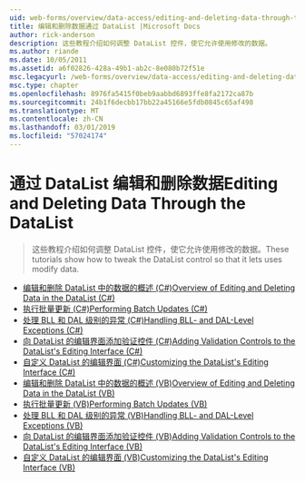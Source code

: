 ```yaml
---
uid: web-forms/overview/data-access/editing-and-deleting-data-through-the-datalist/index
title: 编辑和删除数据通过 DataList |Microsoft Docs
author: rick-anderson
description: 这些教程介绍如何调整 DataList 控件，使它允许使用修改的数据。
ms.author: riande
ms.date: 10/05/2011
ms.assetid: a6f02826-428a-49b1-ab2c-8e080b72f51e
msc.legacyurl: /web-forms/overview/data-access/editing-and-deleting-data-through-the-datalist
msc.type: chapter
ms.openlocfilehash: 8976fa5415f0beb9aabbd6893ffe8fa2172ca87b
ms.sourcegitcommit: 24b1f6decbb17bb22a45166e5fdb0845c65af498
ms.translationtype: MT
ms.contentlocale: zh-CN
ms.lasthandoff: 03/01/2019
ms.locfileid: "57024174"
---
```

<a name="editing-and-deleting-data-through-the-datalist"></a><span data-ttu-id="8577d-103">通过 DataList 编辑和删除数据</span><span class="sxs-lookup"><span data-stu-id="8577d-103">Editing and Deleting Data Through the DataList</span></span>
====================
> <span data-ttu-id="8577d-104">这些教程介绍如何调整 DataList 控件，使它允许使用修改的数据。</span><span class="sxs-lookup"><span data-stu-id="8577d-104">These tutorials show how to tweak the DataList control so that it lets uses modify data.</span></span>


- [<span data-ttu-id="8577d-105">编辑和删除 DataList 中的数据的概述 (C#)</span><span class="sxs-lookup"><span data-stu-id="8577d-105">Overview of Editing and Deleting Data in the DataList (C#)</span></span>](an-overview-of-editing-and-deleting-data-in-the-datalist-cs.md)
- [<span data-ttu-id="8577d-106">执行批量更新 (C#)</span><span class="sxs-lookup"><span data-stu-id="8577d-106">Performing Batch Updates (C#)</span></span>](performing-batch-updates-cs.md)
- [<span data-ttu-id="8577d-107">处理 BLL 和 DAL 级别的异常 (C#)</span><span class="sxs-lookup"><span data-stu-id="8577d-107">Handling BLL- and DAL-Level Exceptions (C#)</span></span>](handling-bll-and-dal-level-exceptions-cs.md)
- [<span data-ttu-id="8577d-108">向 DataList 的编辑界面添加验证控件 (C#)</span><span class="sxs-lookup"><span data-stu-id="8577d-108">Adding Validation Controls to the DataList's Editing Interface (C#)</span></span>](adding-validation-controls-to-the-datalist-s-editing-interface-cs.md)
- [<span data-ttu-id="8577d-109">自定义 DataList 的编辑界面 (C#)</span><span class="sxs-lookup"><span data-stu-id="8577d-109">Customizing the DataList's Editing Interface (C#)</span></span>](customizing-the-datalist-s-editing-interface-cs.md)
- [<span data-ttu-id="8577d-110">编辑和删除 DataList 中的数据的概述 (VB)</span><span class="sxs-lookup"><span data-stu-id="8577d-110">Overview of Editing and Deleting Data in the DataList (VB)</span></span>](an-overview-of-editing-and-deleting-data-in-the-datalist-vb.md)
- [<span data-ttu-id="8577d-111">执行批量更新 (VB)</span><span class="sxs-lookup"><span data-stu-id="8577d-111">Performing Batch Updates (VB)</span></span>](performing-batch-updates-vb.md)
- [<span data-ttu-id="8577d-112">处理 BLL 和 DAL 级别的异常 (VB)</span><span class="sxs-lookup"><span data-stu-id="8577d-112">Handling BLL- and DAL-Level Exceptions (VB)</span></span>](handling-bll-and-dal-level-exceptions-vb.md)
- [<span data-ttu-id="8577d-113">向 DataList 的编辑界面添加验证控件 (VB)</span><span class="sxs-lookup"><span data-stu-id="8577d-113">Adding Validation Controls to the DataList's Editing Interface (VB)</span></span>](adding-validation-controls-to-the-datalist-s-editing-interface-vb.md)
- [<span data-ttu-id="8577d-114">自定义 DataList 的编辑界面 (VB)</span><span class="sxs-lookup"><span data-stu-id="8577d-114">Customizing the DataList's Editing Interface (VB)</span></span>](customizing-the-datalist-s-editing-interface-vb.md)
